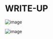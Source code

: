 # WRITE-UP

![image](https://github.com/user-attachments/assets/8fce4ef6-e4a0-4d33-ae81-2f44621f73fa)

![image](https://github.com/user-attachments/assets/5e1c9b8a-c492-4dd4-866f-8964d906f9d8)
